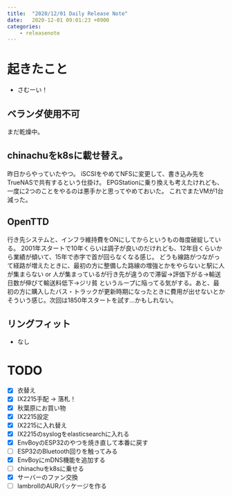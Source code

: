 ```yaml
---
title:  "2020/12/01 Daily Release Note"
date:   2020-12-01 09:01:23 +0900
categories:
	- releasenote
---
```

# 起きたこと

* さむーい！

## ベランダ使用不可

まだ乾燥中。

## chinachuをk8sに載せ替え。

昨日からやっていたやつ。 iSCSIをやめてNFSに変更して、書き込み先をTrueNASで共有するという仕掛け。
EPGStationに乗り換えも考えたけれども、一度に2つのことをやるのは悪手かと思ってやめておいた。
これでまたVMが1台減った。

## OpenTTD

行き先システムと、インフラ維持費をONにしてからというもの毎度破綻している。
2001年スタートで10年くらいは調子が良いのだけれども、12年目くらいから業績が傾いて、15年で赤字で首が回らなくなる感じ。
どうも線路がつながって経路が増えたときに、最初の方に整備した路線の増強とかをやらないと駅に人が集まらない or
人が集まっているが行き先が違うので滞留→評価下がる→輸送日数が伸びて輸送料低下→ジリ貧
というループに陥ってる気がする。あと、最初の方に購入したバス・トラックが更新時期になったときに費用が出せないとか
そういう感じ。次回は1850年スタートを試す…かもしれない。

## リングフィット

* なし

# TODO 

- [x] 衣替え
- [X] IX2215手配 -> 落札！
- [x] 秋葉原にお買い物
- [x] IX2215設定
- [x] IX2215に入れ替え
- [x] IX2215のsyslogをelasticsearchに入れる
- [x] EnvBoyのESP32のやつを焼き直して本番に戻す
- [ ] ESP32のBluetooth回りを触ってみる
- [x] EnvBoyにmDNS機能を追加する
- [ ] chinachuをk8sに乗せる
- [x] サーバーのファン交換
- [ ] lambrollのAURパッケージを作る